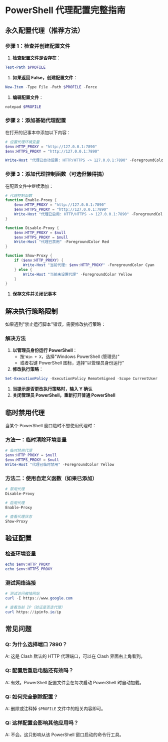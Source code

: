 # PowerShell 代理配置完整指南

## 永久配置代理（推荐方法）

### 步骤 1：检查并创建配置文件

1. **检查配置文件是否存在**：

```powershell
Test-Path $PROFILE
```

1. **如果返回 False，创建配置文件**：

```powershell
New-Item -Type File -Path $PROFILE -Force
```

1. **编辑配置文件**：

```powershell
notepad $PROFILE
```

### 步骤 2：添加基础代理配置

在打开的记事本中添加以下内容：

```powershell
# 设置代理环境变量
$env:HTTP_PROXY = "http://127.0.0.1:7890"
$env:HTTPS_PROXY = "http://127.0.0.1:7890"

Write-Host "代理已自动设置: HTTP/HTTPS -> 127.0.0.1:7890" -ForegroundColor Green
```







### 步骤 3：添加代理控制函数（可选但懒得搞）

在配置文件中继续添加：

```powershell
# 代理控制函数
function Enable-Proxy {
    $env:HTTP_PROXY = "http://127.0.0.1:7890"
    $env:HTTPS_PROXY = "http://127.0.0.1:7890"
    Write-Host "代理已启用: HTTP/HTTPS -> 127.0.0.1:7890" -ForegroundColor Green
}

function Disable-Proxy {
    $env:HTTP_PROXY = $null
    $env:HTTPS_PROXY = $null
    Write-Host "代理已禁用" -ForegroundColor Red
}

function Show-Proxy {
    if ($env:HTTP_PROXY) {
        Write-Host "当前代理: $env:HTTP_PROXY" -ForegroundColor Cyan
    } else {
        Write-Host "当前未设置代理" -ForegroundColor Yellow
    }
}
```

1. **保存文件并关闭记事本**





## 解决执行策略限制

如果遇到"禁止运行脚本"错误，需要修改执行策略：

### 解决方法

1. **以管理员身份运行 PowerShell**：
   - 按 `Win + X`，选择"Windows PowerShell (管理员)"
   - 或者右键 PowerShell 图标，选择"以管理员身份运行"
2. **修改执行策略**：

```powershell
Set-ExecutionPolicy -ExecutionPolicy RemoteSigned -Scope CurrentUser
```

1. **当提示是否更改执行策略时，输入 Y 确认**
2. **关闭管理员 PowerShell，重新打开普通 PowerShell**





## 临时禁用代理

当某个 PowerShell 窗口临时不想使用代理时：

### 方法一：临时清除环境变量

```powershell
# 临时禁用代理
$env:HTTP_PROXY = $null
$env:HTTPS_PROXY = $null
Write-Host "代理已临时禁用" -ForegroundColor Yellow
```





### 方法二：使用自定义函数（如果已添加）

```powershell
# 禁用代理
Disable-Proxy

# 启用代理
Enable-Proxy

# 查看代理状态
Show-Proxy
```





## 验证配置

### 检查环境变量

```powershell
echo $env:HTTP_PROXY
echo $env:HTTPS_PROXY
```

### 测试网络连接

```powershell
# 测试访问被墙网站
curl -I https://www.google.com

# 查看当前 IP（验证是否走代理）
curl https://ipinfo.io/ip
```







## 常见问题

### Q: 为什么选择端口 7890？

A: 这是 Clash 默认的 HTTP 代理端口，可以在 Clash 界面右上角看到。

### Q: 配置后重启电脑还有效吗？

A: 有效。PowerShell 配置文件会在每次启动 PowerShell 时自动加载。

### Q: 如何完全删除配置？

A: 删除或注释掉 `$PROFILE` 文件中的相关内容即可。

### Q: 这样配置会影响其他应用吗？

A: 不会。这只影响从该 PowerShell 窗口启动的命令行工具。